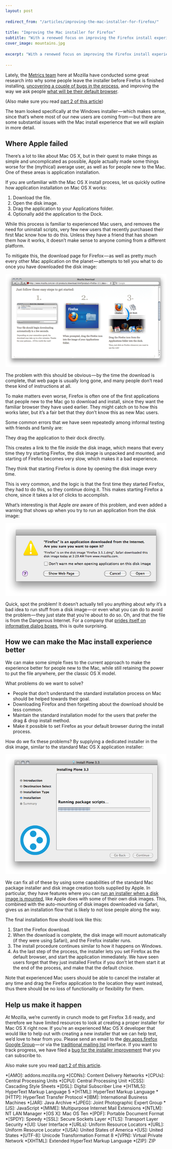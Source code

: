 ```yaml
---
layout: post

redirect_from: "/articles/improving-the-mac-installer-for-firefox/"

title: "Improving the Mac installer for Firefox"
subtitle: "With a renewed focus on improving the Firefox install experience — what can we improve on the Mac?"
cover_image: mountains.jpg

excerpt: "With a renewed focus on improving the Firefox install experience — what can we improve on the Mac?"

---
```




Lately, the [Metrics team] here at Mozilla have conducted some great research into why some people leave the installer before Firefox is finished installing, [uncovering a couple of bugs in the process], and improving the way we ask people [what will be their default browser].

(Also make sure you read [part 2 of this article])

The team looked specifically at the Windows installer — which makes sense, since that’s where most of our new users are coming from — but there are some substantial issues with the Mac install experience that we will explain in more detail.

## Where Apple failed

There’s a lot to like about Mac OS X, but in their quest to make things as simple and uncomplicated as possible, Apple actually made some things worse for the (mythical) average user, as well as for people new to the Mac. One of these areas is application installation.

If you are unfamiliar with the Mac OS X install process, let us quickly outline how application installation on Mac OS X works:

1.  Download the file.
2.  Open the disk image.
3.  Drag the application to your Applications folder.
4.  Optionally add the application to the Dock.

While this process is familiar to experienced Mac users, and removes the need for uninstall scripts, very few new users that recently purchased their first Mac know how to do this. Unless they have a friend that has shown them how it works, it doesn’t make sense to anyone coming from a different platform.

To mitigate this, the download page for Firefox — as well as pretty much every other Mac application on the planet — attempts to tell you what to do once you have downloaded the disk image:

![](/media/firefox-three-steps.png)

The problem with this should be obvious — by the time the download is complete, that web page is usually long gone, and many people don’t read these kind of instructions at all.

To make matters even worse, Firefox is often one of the first applications that people new to the Mac go to download and install, since they want the familiar browser they have used earlier. They might catch on to how this works later, but it’s a fair bet that they don’t know this as new Mac users.

Some common errors that we have seen repeatedly among informal testing with friends and family are:

They drag the application to their dock directly.

This creates a link to the file *inside* the disk image, which means that every time they try starting Firefox, the disk image is unpacked and mounted, and starting of Firefox becomes very slow, which makes it a bad experience.

They think that starting Firefox is done by opening the disk image every time.

This is very common, and the logic is that the first time they started Firefox, they had to do this, so they continue doing it. This makes starting Firefox a chore, since it takes a lot of clicks to accomplish.

What’s interesting is that Apple *are* aware of this problem, and even added a warning that shows up when you try to run an application from the disk image:

![](/media/firefox-image-warning.png)

Quick, spot the problem! It doesn’t actually tell you anything about *why* it’s a bad idea to run stuff from a disk image — or even what you can do to avoid the problem — they just state that you’re about to do so. Oh, and that the file is from the Dangerous Internet. For a company that [prides itself on informative dialog boxes], this is quite surprising.

## How we can make the Mac install experience better

We can make some simple fixes to the current approach to make the experience better for people new to the Mac, while still retaining the power to put the file anywhere, per the classic OS X model.

What problems do we want to solve?

*   People that don’t understand the standard installation process on Mac should be helped towards their goal.
*   Downloading Firefox and then forgetting about the download should be less common.
*   Maintain the standard installation model for the users that prefer the drag *&* drop install method.
*   Make it possible to set Firefox as your default browser during the install process.

How do we fix these problems? By supplying a dedicated installer in the disk image, similar to the standard Mac OS X application installer:

![](/media/plone-installer.png)

We can fix all of these by using some capabilities of the standard Mac package installer and disk image creation tools supplied by Apple. In particular, they have features where you can [run an installer when a disk image is mounted], like Apple does with some of their own disk images. This, combined with the auto-mounting of disk images downloaded via Safari, gives us an installation flow that is likely to not lose people along the way.

The final installation flow should look like this:

1.  Start the Firefox download.
2.  When the download is complete, the disk image will mount automatically (if they were using Safari), and the Firefox installer runs.
3.  The install procedure continues similar to how it happens on Windows.
4.  As the last step of the process, the installer lets you set Firefox as the default browser, and start the application immediately. We have seen users forget that they just installed Firefox if you don’t let them start it at the end of the process, and make that the default choice.

Note that experienced Mac users should be able to cancel the installer at any time and drag the Firefox application to the location they want instead, thus there should be no loss of functionality or flexibility for them.

## Help us make it happen

At Mozilla, we’re currently in crunch mode to get Firefox 3.6 ready, and therefore we have limited resources to look at creating a proper installer for Mac OS X right now. If you’re an experienced Mac OS X developer that would like to help out with creating a new installer that we can help test, we’d love to hear from you. Please send an email to the [dev.apps.firefox Google Group] — or via the [traditional mailing list] interface. If you want to track progress, we have filed a [bug for the installer improvement] that you can subscribe to.

Also make sure you read [part 2 of this article].

[part 2 of this article]: /mac-installer-revisited
[Metrics team]: http://blog.mozilla.com/metrics/ "Blog of Metrics"
[uncovering a couple of bugs in the process]: http://blog.mozilla.com/metrics/2009/07/30/an-improved-experience-for-2000000-non-firefox-users/ "An Improved Experience for 2,000,000 non-Firefox Users"
[what will be their default browser]: http://blog.mozilla.com/metrics/2009/08/03/more-changes-coming-to-the-firefox-installer/ "More Changes Coming to the Firefox Installer"
[prides itself on informative dialog boxes]: http://developer.apple.com/mac/library/documentation/UserExperience/Conceptual/AppleHIGuidelines/XHIGWindows/XHIGWindows.html#//apple_ref/doc/uid/20000961-TP10 "Apple Human Interface Guidelines: Alerts"
[run an installer when a disk image is mounted]: http://osdir.com/ml/os.opendarwin.webkit.devel/2007-12/msg00037.html "Auto-launch installer after download"
[dev.apps.firefox Google Group]: http://groups.google.com/group/mozilla.dev.apps.firefox/topics
[traditional mailing list]: https://lists.mozilla.org/listinfo/dev-apps-firefox
[bug for the installer improvement]: https://bugzilla.mozilla.org/show_bug.cgi?id=516362
[a part 2 available]: /mac-installer-revisited

*[AMO]: addons.mozilla.org
*[CDNs]: Content Delivery Networks
*[CPUs]: Central Processing Units
*[CPU]: Central Processing Unit
*[CSS]: Cascading Style Sheets
*[DSL]: Digital Subscriber Line
*[HTML5]: HyperText Markup Language 5
*[HTML]: HyperText Markup Language
*[HTTP]: HyperText Transfer Protocol
*[IBM]: International Business Machines
*[JAR]: Java Archive
*[JPEG]: Joint Photographic Expert Group
*[JS]: JavaScript
*[MIME]: Multipurpose Internet Mail Extensions
*[NTLM]: NT LAN Manager
*[OS X]: Mac OS Ten
*[PDF]: Portable Document Format
*[SPDY]: Speedy
*[SSL]: Secure Sockets Layer
*[TLS]: Transport Layer Security
*[UI]: User Interface
*[URLs]: Uniform Resource Locators
*[URL]: Uniform Resource Locator
*[USA]: United States of America
*[US]: United States
*[UTF-8]: Unicode Transformation Format 8
*[VPN]: Virtual Private Network
*[XHTML]: Extended HyperText Markup Language
*[ZIP]: ZIP
